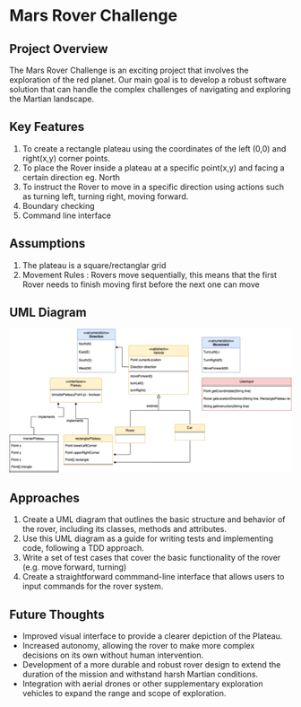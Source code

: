 # Mars Rover Challenge

## Project Overview

The Mars Rover Challenge is an exciting project that involves the exploration
of the red planet. Our main goal is to develop a robust 
software solution that can handle the complex challenges
of navigating and exploring the Martian landscape.

## Key Features

1. To create a rectangle plateau using the coordinates of the left (0,0) and right(x,y) corner points.
2. To place the Rover inside a plateau at a specific point(x,y)
and facing a certain direction eg. North
3. To instruct the Rover to move in a specific direction using actions such as turning left,
turning right, moving forward.
4. Boundary checking
5. Command line interface


## Assumptions

1. The plateau is a square/rectanglar grid
2. Movement Rules : Rovers move sequentially, this means that the first Rover needs
to finish moving first before the next one can move


## UML Diagram

![UML Diagram of Mars Rover Challenge](./assets/images/UML-MarsRoverProject.drawio.png)

## Approaches

1. Create a UML diagram that outlines the basic structure and behavior of the rover, including its classes, methods and attributes.
2. Use this UML diagram as a guide for writing tests and implementing code, following a TDD approach. 
3. Write a set of test cases that cover the basic functionality of the rover (e.g. move forward, turning)
4. Create a straightforward commmand-line interface that allows users to input commands for the rover system.

## Future Thoughts

- Improved visual interface to provide a clearer depiction of the Plateau.
- Increased autonomy, allowing the rover to make more complex decisions on its own without human intervention.
- Development of a more durable and robust rover design to extend the duration of the mission and withstand harsh Martian conditions.
- Integration with aerial drones or other supplementary exploration vehicles to expand the range and scope of exploration.